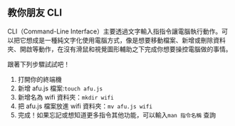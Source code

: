 ## 教你朋友 CLI

CLI（Command-Line Interface）主要透過文字輸入指指令讓電腦執行動作。可以把它想成是一種純文字化使用電腦方式，像是想要移動檔案、新增或刪除資料夾、開啟等動作，在沒有滑鼠和視覺圖形輔助之下完成你想要操控電腦做的事情。

跟著下列步驟試試吧！
1. 打開你的終端機
2. 新增 afu.js 檔案:`touch afu.js` 
3. 新增名為 wifi 資料夾：`mkdir wifi`
4. 把 afu.js 檔案放進 wifi 資料夾：`mv afu.js wifi`
5. 完成！如果忘記或想知道更多指令其他功能，可以輸入`man 指令名稱` 查詢